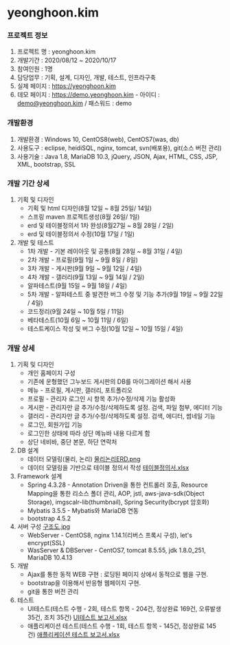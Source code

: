 # yeonghoon.kim


### 프로젝트 정보
1. 프로젝트 명 : yeonghoon.kim
2. 개발기간 : 2020/08/12 ~ 2020/10/17
3. 참여인원 : 1명
4. 담당업무 : 기획, 설계, 디자인, 개발, 테스트, 인프라구축
5. 실제 페이지 : https://yeonghoon.kim
5. 데모 페이지 : https://demo.yeonghoon.kim - 아이디 : demo@yeonghoon.kim / 패스워드 : demo


### 개발환경
1. 개발환경 : Windows 10, CentOS8(web), CentOS7(was, db)
2. 사용도구 : eclipse, heidiSQL, nginx, tomcat, svn(배포용), git(소스 버전 관리)
3. 사용기술 : Java 1.8, MariaDB 10.3, jQuery, JSON, Ajax, HTML, CSS, JSP, XML, bootstrap, SSL


### 개발 기간 상세
1. 기획 및 디자인
    + 기획 및 html 디자인(8월 12일 ~ 8월 25일/ 14일)
    + 스프링 maven 프로젝트생성(8월 26일/ 1일)
    + erd 및 테이블정의서 1차 완성(8월27일 ~ 8월 28일 / 2일)
    + erd 및 테이블정의서 수정(10월 17일 / 1일)
2. 개발 및 테스트
    + 1차 개발 - 기본 레이아웃 및 공통(8월 28일 ~ 8월 31일 / 4일)
    + 2차 개발 - 프로필(9월 1일 ~ 9월 8일 / 8일)
    + 3차 개발 - 게시판(9월 9일 ~ 9월 12일 / 4일)
    + 4차 개발 - 갤러리(9월 13일 ~ 9월 14일 / 2일)
    +  알파테스트(9월 15일 ~ 9월 18일 / 4일)
    + 5차 개발 - 알파테스트 중 발견한 버그 수정 및 기능 추가(9월 19일 ~ 9월 22일 / 4일)
    + 코드정리(9월 24일 ~ 10월 5일 / 11일)
    + 베타테스트(10월 6일 ~ 10월 11일 / 6일)
    + 테스트케이스 작성 및 버그 수정(10월 12일 ~ 10월 15일 / 4일)


### 개발 상세
1. 기획 및 디자인
    + 개인 홈페이지 구성
    + 기존에 운형했던 그누보드 게시판의 DB를 마이그레이션 해서 사용
    + 메뉴 - 프로필, 게시판, 갤러리, 포트폴리오
    + 프로필 - 관리자 로그인 시 항목 추가/수정/삭제 기능 활성화
    + 게시판 - 관리자만 글 추가/수정/삭제하도록 설정. 검색, 파일 첨부, 에디터 기능
    + 갤러리 - 관리자만 글 추가/수정/삭제하도록 설정. 검색, 에디터, 썸네일 기능
    + 로그인, 회원가입 기능
    + 로그인한 상태에 따라 상단 메뉴바 내용 다르게 함
    + 상단 네비바, 중단 본문, 하단 연락처
2. DB 설계
    + 데이터 모델링(물리, 논리) [
물리논리ERD.png](https://github.com/kimyeonghoon/yeonghoon.kim/blob/master/03.%20erd%20%EB%B0%8F%20%ED%85%8C%EC%9D%B4%EB%B8%94%EC%A0%95%EC%9D%98%EC%84%9C/%EB%AC%BC%EB%A6%AC%EB%85%BC%EB%A6%ACERD.png)
    + 데이터 모델링을 기반으로 테이블 정의서 작성 [테이블정의서.xlsx](https://github.com/kimyeonghoon/yeonghoon.kim/blob/master/03.%20erd%20%EB%B0%8F%20%ED%85%8C%EC%9D%B4%EB%B8%94%EC%A0%95%EC%9D%98%EC%84%9C/%ED%85%8C%EC%9D%B4%EB%B8%94%EC%A0%95%EC%9D%98%EC%84%9C.xlsx)
3. Framework 설계
    + Spring 4.3.28 - Annotation Driven을 통한 컨트롤러 호출, Resource Mapping을 통한 리소스 폴더 관리, AOP, jstl, aws-java-sdk(Object Storage), imgscalr-lib(thumbnail), Spring Security(bcrypt 암호화)
    + Mybatis 3.5.5 - Mybatis와 MariaDB 연동
    + bootstrap 4.5.2
4. 서버 구성 [구조도.jpg](https://raw.githubusercontent.com/kimyeonghoon/yeonghoon.kim/master/01.%20%EA%B8%B0%ED%9A%8D/%EA%B5%AC%EC%A1%B0%EB%8F%84.JPG)
    + WebServer - CentOS8, nginx 1.14.1(리버스 프록시 구성), let's encrypt(SSL)
    + WasServer & DBServer - CentOS7, tomcat 8.5.55, jdk 1.8.0_251, MariaDB 10.4.13
5. 개발
    + Ajax를 통한 동적 WEB 구현 : 로딩된 페이지 상에서 동적으로 웹을 구현.
    + bootstrap을 이용해서 반응형 웹페이지 구현.
    + git을 통한 버전 관리
6. 테스트
    + UI테스트(테스트 수행 - 2회, 테스트 항목 - 204건, 정상완료 169건, 오류발생 35건, 조치 35건)
    [UI테스트 보고서.xlsx](https://github.com/kimyeonghoon/yeonghoon.kim/blob/master/05.%20%ED%85%8C%EC%8A%A4%ED%8A%B8%EC%BC%80%EC%9D%B4%EC%8A%A4/UI%ED%85%8C%EC%8A%A4%ED%8A%B8%20%EB%B3%B4%EA%B3%A0%EC%84%9C.xlsx)
    + 애플리케이션 테스트(테스트 수행 - 1회, 테스트 항목 - 145건, 정상완료 145건)
    [애플리케이션 테스트 보고서.xlsx](https://github.com/kimyeonghoon/yeonghoon.kim/blob/master/05.%20%ED%85%8C%EC%8A%A4%ED%8A%B8%EC%BC%80%EC%9D%B4%EC%8A%A4/%EC%95%A0%ED%94%8C%EB%A6%AC%EC%BC%80%EC%9D%B4%EC%85%98%20%ED%85%8C%EC%8A%A4%ED%8A%B8%20%EB%B3%B4%EA%B3%A0%EC%84%9C.xlsx)
